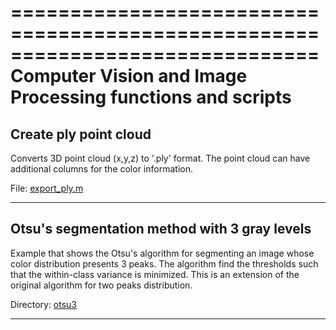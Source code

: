 ==============================================================================
Computer Vision and Image Processing functions and scripts 
==============================================================================


Create ply point cloud
--------------------------------------------------------------------------------

Converts 3D point cloud (x,y,z) to '.ply' format. The point cloud can have additional columns for the color information.

File: [export_ply.m](https://github.com/giuliomarin/cvip/blob/master/export_ply.m)

--------------------------------------------------------------------------------

Otsu's segmentation method with 3 gray levels
--------------------------------------------------------------------------------
Example that shows the Otsu's algorithm for segmenting an image whose color distribution presents 3 peaks. The algorithm find the thresholds such that the within-class variance is minimized. This is an extension of the original algorithm for two peaks distribution.

Directory: [otsu3](https://github.com/giuliomarin/cvip/tree/master/otsu3)

--------------------------------------------------------------------------------